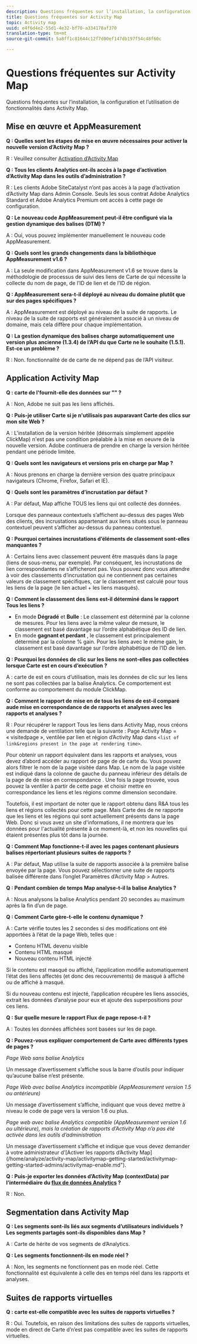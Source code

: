 ```yaml
---
description: Questions fréquentes sur l’installation, la configuration et l’utilisation de fonctionnalités dans Activity Map.
title: Questions fréquentes sur Activity Map
topic: Activity map
uuid: e4f6d4e2-55d1-4e32-bf70-a334178af370
translation-type: tm+mt
source-git-commit: 5a8ff1c81644c12f7d00ef147db197f54c48f60c

---
```



# Questions fréquentes sur Activity Map

Questions fréquentes sur l’installation, la configuration et l’utilisation de fonctionnalités dans Activity Map.

## Mise en œuvre et AppMeasurement

**Q : Quelles sont les étapes de mise en œuvre nécessaires pour activer la nouvelle version d’Activity Map ?**

R : Veuillez consulter [Activation d’Activity Map](/help/analyze/activity-map/activitymap-getting-started/activitymap-getting-started-admins/activitymap-enable.md)

**Q : Tous les clients Analytics ont-ils accès à la page d’activation d’Activity Map dans les outils d’administration ?**

R : Les clients Adobe SiteCatalyst n’ont pas accès à la page d’activation d’Activity Map dans Admin Console. Seuls les sous contrat Adobe Analytics Standard et Adobe Analytics Premium ont accès à cette page de configuration.

**Q : Le nouveau code AppMeasurement peut-il être configuré via la gestion dynamique des balises (DTM) ?**

A : Oui, vous pouvez implémenter [](https://marketing.adobe.com/resources/help/en_US/dtm/analytics_dtm.html) manuellement le nouveau code AppMeasurement.

**Q : Quels sont les grands changements dans la bibliothèque AppMeasurement v1.6 ?**

A : La seule modification dans AppMeasurement v1.6 se trouve dans la méthodologie de processus de suivi des liens de  Carte de qui nécessite la collecte du nom de page, de l’ID de lien et de l’ID de région.

**Q : AppMeasurement sera-t-il déployé au niveau du domaine plutôt que sur des pages spécifiques ?**

A : AppMeasurement est déployé au niveau de la suite de rapports. Le niveau de la suite de rapports est généralement associé à un niveau de domaine, mais cela diffère pour chaque implémentation.

**Q : La gestion dynamique des balises charge automatiquement une version plus ancienne (1.3.4) de l’API du que  Carte  ne le souhaite (1.5.1). Est-ce un problème ?**

R : Non.  fonctionnalité de  de carte de ne dépend pas de l’API visiteur.

## Application Activity Map

<!--**Q: How does Activity Map support Single-Page Applications (SPA)?**

A: 

* Every few seconds, Activity Map scans the web page, looking for changes to the page. ActivityMap finds new content on the page without needing a new page load, but this new content is always attributed to the first pageName found when the page loaded.

* Activity Map checks to see if the visibility of links that it knows about has changed. If a change in visibility is found, then the [Links On Page](/help/analyze/activity-map/activitymap-links-report.md) table's Present column for that link updates with **[!UICONTROL Displayed]** or **[!UICONTROL Hidden]**.

* When user interaction creates new content, any new elements that are found by AppMeasurement to be a link will be added to the **[!UICONTROL Links On Page]** table. Activity Map sends a new data request that includes these new links. The new links should appear in the **[!UICONTROL Links On Page]** table when the data request is handled by the UI.-->

**Q :  carte  de l&#39;fournit-elle des données sur &quot;&quot; ?**

A : Non, Adobe ne suit pas les liens affichés.

**Q : Puis-je utiliser  Carte  si je n&#39;utilisais pas auparavant Carte des clics sur mon site Web ?**

A : L&#39;installation de la version héritée (désormais simplement appelée ClickMap) n&#39;est pas une condition préalable à la mise en oeuvre de la nouvelle version. Adobe continuera de prendre en charge la version héritée pendant une période limitée.

**Q : Quels sont les navigateurs et versions pris en charge par   Map ?**

A : Nous prenons en charge la dernière version des quatre principaux navigateurs (Chrome, Firefox, Safari et IE).

**Q : Quels sont les paramètres d’incrustation par défaut ?**

A : Par défaut,   Map affiche TOUS les liens qui ont collecté des données.

Lorsque des panneaux contextuels s’affichent au-dessus des pages Web des clients, des incrustations appartenant aux liens situés sous le panneau contextuel peuvent s’afficher au-dessus du panneau contextuel.

**Q : Pourquoi certaines incrustations d’éléments de classement sont-elles manquantes ?**

A : Certains liens avec classement peuvent être masqués dans la page (liens de sous-menu, par exemple). Par conséquent, les incrustations de lien correspondantes ne s’afficheront pas. Vous pouvez donc vous attendre à voir des classements d’incrustation qui ne contiennent pas certaines valeurs de classement spécifiques, car le classement est calculé pour tous les liens de la page (le lien actuel + les liens masqués).

**Q : Comment le classement des liens est-il déterminé dans le rapport Tous les liens ?**

* En mode **Dégradé** et **Bulle** : Le classement est déterminé par la colonne de mesures. Pour les liens avec la même valeur de mesure, le classement est basé davantage sur l’ordre alphabétique des ID de lien.
* En mode **gagnant et perdant** , le classement est principalement déterminé par la colonne % gain. Pour les liens avec le même gain, le classement est basé davantage sur l’ordre alphabétique de l’ID de lien.

**Q : Pourquoi les données de clic sur les liens ne sont-elles pas collectées lorsque  Carte  est en cours d’exécution ?**

A :  carte  de est en cours d’utilisation, mais les données de clic sur les liens ne sont pas collectées par la balise Analytics. Ce comportement est conforme au comportement du module ClickMap.

**Q : Comment le rapport de mise en  de tous les liens de  est-il comparé aude mise en correspondance de  de rapports et analyses avec les rapports et analyses ?**

R : Pour récupérer le rapport Tous les liens dans Activity Map, nous créons une demande de ventilation telle que la suivante : Page Activity Map = « visitedpage », ventilée par lien et région d’Activity Map dans `<list of link&regions present in the page at rendering time>`.

Pour obtenir un rapport équivalent dans les rapports et analyses, vous devez d’abord accéder au rapport de page de  de carte du. Vous pouvez alors filtrer le nom de la page visitée dans   Map. Le nom de la page visitée est indiqué dans la colonne de gauche du panneau inférieur des détails de la page de  de mise en correspondance . Une fois la page trouvée, vous pouvez la ventiler à partir de cette page et choisir   mettre en correspondance les liens et les régions comme dimension secondaire.

Toutefois, il est important de noter que le rapport obtenu dans R&amp;A tous les liens et régions collectés pour cette page. Mais  Carte des  de ne rapporte que les liens et les régions qui sont actuellement présents dans la page Web. Donc si vous avez un site d&#39;informations, il ne montrera que les données pour l&#39;actualité présente à ce moment-là, et non les nouvelles qui étaient présentes plus tôt dans la journée.

**Q : Comment   Map fonctionne-t-il avec les pages contenant plusieurs balises répertoriant plusieurs suites de rapports ?**

A : Par défaut,   Map utilise la suite de rapports associée à la première balise envoyée par la page. Vous pouvez sélectionner une suite de rapports balisée différente dans l’onglet Paramètres d’Activity Map > Autres.

**Q : Pendant combien de temps   Map analyse-t-il la balise Analytics ?**

A : Nous analysons la balise Analytics pendant 20 secondes au maximum après la fin d’un  de page.

**Q : Comment  Carte  gère-t-elle le contenu dynamique ?**

A :  Carte  vérifie toutes les 2 secondes si des modifications ont été apportées à l’état de la page Web, telles que :

* Contenu HTML devenu visible
* Contenu HTML masqué
* Nouveau contenu HTML injecté

Si le contenu est masqué ou affiché, l’application modifie automatiquement l’état des liens affectés (et donc des recouvrements) de masqué à affiché ou de affiché à masqué.

Si du nouveau contenu est injecté, l’application récupère les liens associés, extrait les données d’analyse pour eux et ajoute des superpositions pour ces liens.

**Q : Sur quelle mesure le rapport Flux de page repose-t-il ?**

A : Toutes les données affichées sont basées sur les  de page.

**Q : Pouvez-vous expliquer  comportement de Carte  avec différents types de pages ?**

*Page Web sans balise Analytics*

Un message d’avertissement s’affiche sous la barre d’outils pour indiquer qu’aucune balise n’est présente.

*Page Web avec balise Analytics incompatible (AppMeasurement version 1.5 ou antérieure)*

Un message d’avertissement s’affiche, indiquant que vous devez mettre à niveau le code de page vers la version 1.6 ou plus.

*Page web avec balise Analytics compatible (AppMeasurement version 1.6 ou ultérieure), mais la création de rapports d’Activity Map n’a pas été activée dans les outils d’administration*

Un message d’avertissement s’affiche et indique que vous devez demander à votre administrateur d’\[Activer les rapports d’Activity Map\](/home/analyze/activity-map/activitymap-getting-started/activitymap-getting-started-admins/activitymap-enable.md&quot;).

**Q : Puis-je exporter les données d’Activity Map (contextData) par l’intermédiaire du [flux de données Analytics](https://docs.adobe.com/content/help/en/analytics/export/analytics-data-feed/data-feed-overview.html) ?**

R : Non.

## Segmentation dans Activity Map

**Q : Les segments sont-ils liés aux segments d’utilisateurs individuels ? Les segments partagés sont-ils disponibles dans   Map ?**

A :   Carte de hérite de vos segments de  d’Analytics.

**Q : Les segments fonctionnent-ils en mode réel ?**

A : Non, les segments ne fonctionnent pas en mode réel. Cette fonctionnalité est équivalente à celle des  en temps réel dans les rapports et analyses.

## Suites de rapports virtuelles

**Q :  carte  est-elle compatible avec les suites de rapports virtuelles ?**

R : Oui. Toutefois, en raison des limitations des suites de rapports virtuelles,  mode en direct de  Carte d’n’est pas compatible avec les suites de rapports virtuelles.
